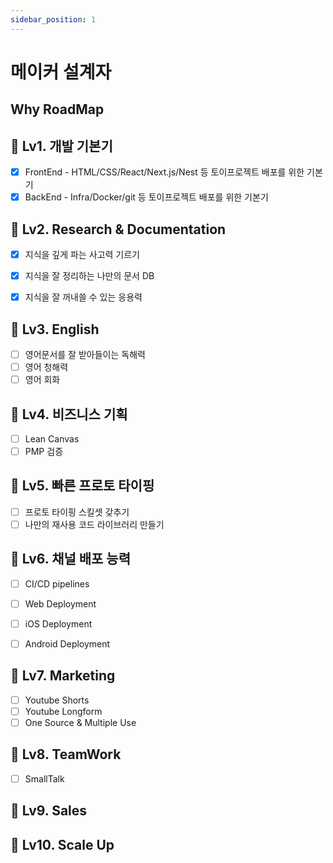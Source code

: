 ```yaml
---
sidebar_position: 1
---
```


# 메이커 설계자  

## Why RoadMap 

## 📌 Lv1. 개발 기본기  

- [x] FrontEnd - HTML/CSS/React/Next.js/Nest 등 토이프로젝트 배포를 위한 기본기   
- [x] BackEnd - Infra/Docker/git 등 토이프로젝트 배포를 위한 기본기   

## 📌 Lv2. Research & Documentation  

- [x] 지식을 깊게 파는 사고력 기르기  
- [x] 지식을 잘 정리하는 나만의 문서 DB  
- [x] 지식을 잘 꺼내쓸 수 있는 응용력  


## 📌 Lv3. English

- [ ] 영어문서를 잘 받아들이는 독해력
- [ ] 영어 청해력  
- [ ] 영어 회화  

## 📌 Lv4. 비즈니스 기획  

- [ ] Lean Canvas  
- [ ] PMP 검증    

## 📌 Lv5. 빠른 프로토 타이핑  

- [ ] 프로토 타이핑 스킬셋 갖추기  
- [ ] 나만의 재사용 코드 라이브러리 만들기  

## 📌 Lv6. 채널 배포 능력   

- [ ] CI/CD pipelines  
- [ ] Web Deployment     
- [ ] iOS Deployment  
- [ ] Android Deployment  


## 📌 Lv7. Marketing  

- [ ] Youtube Shorts  
- [ ] Youtube Longform  
- [ ] One Source & Multiple Use  

## 📌 Lv8. TeamWork  

- [ ] SmallTalk  

## 📌 Lv9. Sales   


## 📌 Lv10. Scale Up  


